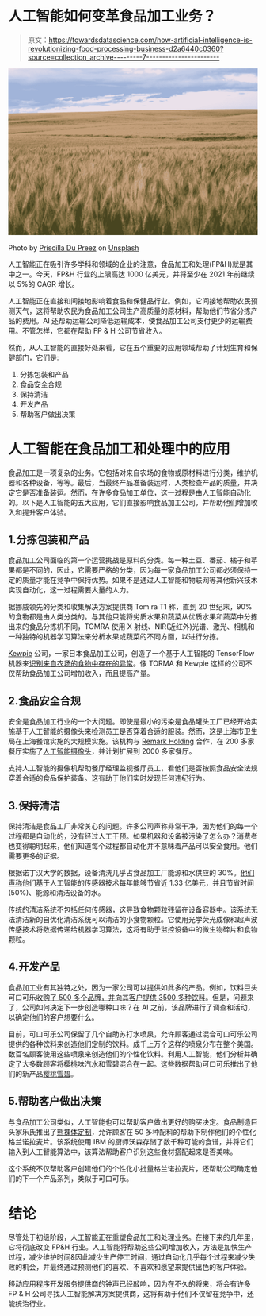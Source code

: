 # 人工智能如何变革食品加工业务？

> 原文：<https://towardsdatascience.com/how-artificial-intelligence-is-revolutionizing-food-processing-business-d2a6440c0360?source=collection_archive---------7----------------------->

![](img/7488eacb8dd01a551c2da0d82b24c0c5.png)

Photo by [Priscilla Du Preez](https://unsplash.com/@priscilladupreez?utm_source=medium&utm_medium=referral) on [Unsplash](https://unsplash.com?utm_source=medium&utm_medium=referral)

人工智能正在吸引许多学科和领域的企业的注意，食品加工和处理(FP&H)就是其中之一。今天，FP&H 行业的上限高达 1000 亿美元，并将至少在 2021 年前继续以 5%的 CAGR 增长。

人工智能正在直接和间接地影响着食品和保健品行业。例如，它间接地帮助农民预测天气，这将帮助农民为食品加工公司生产高质量的原材料，帮助他们节省分拣产品的费用。AI 还帮助运输公司降低运输成本，使食品加工公司支付更少的运输费用。不管怎样，它都在帮助 FP & H 公司节省收入。

然而，从人工智能的直接好处来看，它在五个重要的应用领域帮助了计划生育和保健部门，它们是:

1.  分拣包装和产品
2.  食品安全合规
3.  保持清洁
4.  开发产品
5.  帮助客户做出决策

# 人工智能在食品加工和处理中的应用

食品加工是一项复杂的业务。它包括对来自农场的食物或原材料进行分类，维护机器和各种设备，等等。最后，当最终产品准备装运时，人类检查产品的质量，并决定它是否准备装运。然而，在许多食品加工单位，这一过程是由人工智能自动化的。以下是人工智能的五大应用，它们直接影响食品加工公司，并帮助他们增加收入和提升客户体验。

## 1.分拣包装和产品

食品加工公司面临的第一个运营挑战是原料的分类。每一种土豆、番茄、橘子和苹果都是不同的，因此，它需要严格的分类，因为每一家食品加工公司都必须保持一定的质量才能在竞争中保持优势。如果不是通过人工智能和物联网等其他新兴技术实现自动化，这一过程需要大量的人力。

据挪威领先的分类和收集解决方案提供商 Tom ra T1 称，直到 20 世纪末，90%的食物都是由人类分类的。与其他只能将劣质水果和蔬菜从优质水果和蔬菜中分拣出来的食品分拣机不同，TOMRA 使用 X 射线、NIR(近红外)光谱、激光、相机和一种独特的机器学习算法来分析水果或蔬菜的不同方面，以进行分拣。

[Kewpie](https://www.kewpie.com/en/) 公司，一家日本食品加工公司，创造了一个基于人工智能的 TensorFlow 机器来[识别来自农场的食物中存在的异常](https://www.blog.google/topics/google-cloud/how-ai-can-help-make-safer-baby-food-and-other-products/)。像 TORMA 和 Kewpie 这样的公司不仅帮助食品加工公司增加收入，而且提高产量。

## 2.食品安全合规

安全是食品加工行业的一个大问题。即使是最小的污染是食品罐头工厂已经开始实施基于人工智能的摄像头来检测员工是否穿着合适的服装。然而，这是上海市卫生局在上海餐馆实施的大规模实施。该机构与 [Remark Holding](http://www.remarkholdings.com/) 合作，在 200 多家餐厅实施了[人工智能摄像头](http://www.prnewswire.com/news-releases/remark-holdings-announces-seven-figure-artificial-intelligence-contract-for-facial-and-object-recognition-technology-to-ensure-food-safety-in-shanghai-china-300526557.html)，并计划扩展到 2000 多家餐厅。

支持人工智能的摄像机帮助餐厅经理监视餐厅员工，看他们是否按照食品安全法规穿着合适的食品保护装备。这有助于他们实时发现任何违纪行为。

## 3.保持清洁

保持清洁是食品工厂非常关心的问题。许多公司声称非常干净，因为他们的每一个过程都是自动化的，没有经过人工干预。如果机器和设备被污染了怎么办？消费者也变得聪明起来，他们知道每个过程都自动化并不意味着产品可以安全食用。他们需要更多的证据。

根据诺丁汉大学的数据，设备清洗几乎占食品加工厂能源和水供应的 30%。[他们声称](http://www.nottingham.ac.uk/news/pressreleases/2016/september/new-ai-driven-cleaning-system-could-save-food-manufacturers-100m-a-year.aspx)他们基于人工智能的传感器技术每年能够节省近 1.33 亿美元，并且节省时间(50%)、能源和清洁设备的水。

传统的清洁系统不包括任何传感器，这导致食物颗粒残留在设备容器中。该系统无法清洁新的自优化清洁系统可以清洁的小食物颗粒。它使用光学荧光成像和超声波传感技术将数据传递给机器学习算法，这将有助于监控设备中的微生物碎片和食物颗粒。

## 4.开发产品

食品加工业有其独特之处，因为一家公司可以提供如此多的产品。例如，饮料巨头可口可乐[收购了 500 多个品牌，并向其客户提供 3500 多种饮料](https://www.businessinsider.com/facts-about-coca-cola-2011-6?IR=T#31-of-all-beverages-consumed-around-the-world-are-coca-cola-products-1)。但是，问题来了，公司如何决定下一步创造哪种口味？在 AI 之前，该品牌进行了调查和活动，以确定他们的客户想要什么。

目前，可口可乐公司保留了几个自助苏打水喷泉，允许顾客通过混合可口可乐公司提供的各种饮料来创造他们定制的饮料。成千上万个这样的喷泉分布在整个美国。数百名顾客使用这些喷泉来创造他们的个性化饮料。利用人工智能，他们分析并确定了大多数顾客将樱桃味汽水和雪碧混合在一起。这些数据帮助可口可乐推出了他们的新产品[樱桃雪碧](http://www.coca-colacompany.com/stories/fountain-favorites-sprite-cherry-and-sprite-cherry-zero-become-first-national-brands-inspired-by-coca-cola-freestyle)。

## 5.帮助客户做出决策

与食品加工公司类似，人工智能也可以帮助客户做出更好的购买决定。食品制造巨头家乐氏推出了[熊裸体定制](https://www.bearnakedcustom.com/BearNaked)，允许顾客在 50 多种配料的帮助下制作他们的个性化格兰诺拉麦片。该系统使用 IBM 的厨师沃森存储了数千种可能的食谱，并将它们输入到人工智能算法中，该算法帮助客户识别这些食材搭配起来是否美味。

这个系统不仅帮助客户创建他们的个性化小批量格兰诺拉麦片，还帮助公司确定他们的下一个产品系列，类似于可口可乐。

# 结论

尽管处于初级阶段，人工智能正在重塑食品加工和处理业务。在接下来的几年里，它将彻底改变 FP&H 行业。人工智能将帮助这些公司增加收入，方法是加快生产过程，减少维护时间&因此减少生产停工时间，通过自动化几乎每个过程来减少失败的机会，并最终通过预测他们的喜欢、不喜欢和愿望来提供出色的客户体验。

移动应用程序开发服务提供商的钟声已经敲响，因为在不久的将来，将会有许多 FP & H 公司寻找人工智能解决方案提供商，这将有助于他们不仅留在竞争中，还能统治行业。